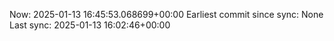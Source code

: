 Now: 2025-01-13 16:45:53.068699+00:00 Earliest commit since sync: None Last sync: 2025-01-13 16:02:46+00:00
